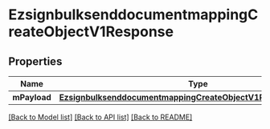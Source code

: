 # EzsignbulksenddocumentmappingCreateObjectV1Response

## Properties
Name | Type | Description | Notes
------------ | ------------- | ------------- | -------------
**mPayload** | [**EzsignbulksenddocumentmappingCreateObjectV1ResponseMPayload**](EzsignbulksenddocumentmappingCreateObjectV1ResponseMPayload.md) |  | 

[[Back to Model list]](../README.md#documentation-for-models) [[Back to API list]](../README.md#documentation-for-api-endpoints) [[Back to README]](../README.md)


